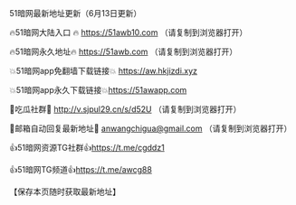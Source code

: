 51暗网最新地址更新（6月13日更新）

🔥51暗网大陆入口 🔥 https://51awb10.com （请复制到浏览器打开）

🔥51暗网永久地址🔥  https://51awb.com （请复制到浏览器打开）

💥51暗网app免翻墙下载链接💥 https://aw.hkjizdi.xyz

💥51暗网app永久下载链接💥https://51awapp.com

💋吃瓜社群💋  http://v.sjpul29.cn/s/d52U （请复制到浏览器打开）

💋邮箱自动回复最新地址💋 anwangchigua@gmail.com （请复制到浏览器打开）

👍51暗网资源TG社群👍https://t.me/cgddz1

👍51暗网TG频道👍https://t.me/awcg88

 【保存本页随时获取最新地址】
